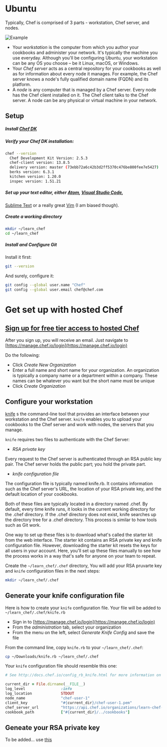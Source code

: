 # Ubuntu

Typically, Chef is comprised of 3 parts - workstation, Chef server, and nodes.

![Example](https://learn.chef.io/assets/images/networks/workstation-server-node-08cb839d.png)

- Your *workstation* is the computer from which you author your cookbooks and administer your network.
It's typically the machine you use everyday. Although you'll be configuring Ubuntu, your workstation can be
any OS you choose – be it Linux, macOS, or Windows.
- Your *Chef server* acts as a central repository for your cookbooks as well as for information about every node
it manages. For example, the Chef server knows a node's fully qualified domain name (FQDN) and its platform.
- A *node* is any computer that is managed by a Chef server. Every node has the Chef client installed on it.
The Chef client talks to the Chef server. A node can be any physical or virtual machine in your network.

## Setup

##### Install [Chef DK](https://downloads.chef.io/chef-dk/)

##### Verify your Chef DK installation:

``` bash
chef --version
  Chef Development Kit Version: 2.5.3
  chef-client version: 13.8.5
  delivery version: master (73ebb72a6c42b3d2ff5370c476be800fee7e5427)
  berks version: 6.3.1
  kitchen version: 1.20.0
  inspec version: 1.51.21
```

##### Set up your text editor, either [Atom](http://atom.io/), [Visual Studio Code](https://code.visualstudio.com/),
[Sublime Text](http://www.sublimetext.com/) or a really great [Vim]( http://www.vim.org/) (I am biased though).

##### Create a working directory

``` bash
mkdir ~/learn_chef
cd ~/learn_chef
```

##### Install and Configure Git


Install it first:

``` bash
git --version
```

And surely, configure it:

``` bash
git config --global user.name "Chef"
git config --global user.email chef@chef.com
```

# Get set up with hosted Chef

## [Sign up for free tier access to hosted Chef](https://manage.chef.io/signup/)

After you sign up, you will receive an email. Just navigate to [https://manage.chef.io/login](https://manage.chef.io/login)

Do the following:

- Click *Create New Organization*
- Enter a full name and short name for your organization. An organization is typically a company name or a department within a company.
These names can be whatever you want but the short name must be unique
- Click *Create Organization*


## Configure your workstation

[knife](https://docs.chef.io/knife.html) s the command-line tool that provides an interface between your workstation and the Chef server.
`knife` enables you to upload your cookbooks to the Chef server and work with nodes, the servers that you manage.

`knife` requires two files to authenticate with the Chef Server:

- *RSA private key*

Every request to the Chef server is authenticated through an RSA public key pair. The Chef server holds the public part; you hold the private part.

- *knife configuration file*

The configuration file is typically named knife.rb. It contains information such as the Chef server's URL, the location of your RSA private key, and the default location of your cookbooks.

Both of these files are typically located in a directory named .chef. By default, every time knife runs, it looks in the current working directory for the .chef directory. If the .chef directory does not exist, knife searches up the directory tree for a .chef directory. This process is similar to how tools such as Git work.

One way to set up these files is to download what's called the starter kit from the web interface. The starter kit contains an RSA private key and knife configuration file. However, downloading the starter kit resets the keys for all users in your account. Here, you'll set up these files manually to see how the process works in a way that's safe for anyone on your team to repeat.

Create the `~/learn_chef/.chef` directory, You will add your RSA pruvarte key and `knife` configuration files in the next steps:

``` bash
mkdir ~/learn_chef/.chef
```
## Generate your knife configuration file

Here is how to create your `knife` configuration file. Your file will be added to `~/learn_chef/.chef/knife.rb`

- Sign in to [https://manage.chef.io/login](https://manage.chef.io/login)
- From the *administration* tab, select your organization
- From the menu on the left, select *Generate Knife Config* and save the file

From the command line, copy `knife.rb` to your `~/learn_chef/.chef`:

``` bash
cp ~/Downloads/knife.rb ~/learn_chef/.chef
```

Your `knife` configuration file should resemble this one:

``` ruby
# See http://docs.chef.io/config_rb_knife.html for more information on knife configuration options

current_dir = File.dirname(__FILE__)
log_level                :info
log_location             STDOUT
node_name                "chef-user-1"
client_key               "#{current_dir}/chef-user-1.pem"
chef_server_url          "https://api.chef.io/organizations/learn-chef-2"
cookbook_path            ["#{current_dir}/../cookbooks"]
```

## Geneate your RSA private key

To be added... use [this](https://learn.chef.io/modules/manage-a-node-chef-server/ubuntu/hosted/set-up-your-chef-server#/)
